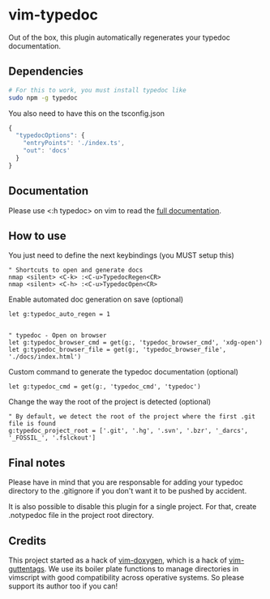 # vim-typedoc
Out of the box, this plugin automatically regenerates your typedoc
documentation.

## Dependencies
```sh
# For this to work, you must install typedoc like
sudo npm -g typedoc
```

You also need to have this on the tsconfig.json
```typescript
{
  "typedocOptions": {
    "entryPoints": './index.ts',
    "out": 'docs'
  }
}
```

## Documentation
Please use <:h typedoc> on vim to read the [full documentation](https://github.com/Zeioth/vim-typedoc/blob/main/doc/typedoc.txt).

## How to use

You just need to define the next keybindings (you MUST setup this)

```
" Shortcuts to open and generate docs
nmap <silent> <C-k> :<C-u>TypedocRegen<CR>
nmap <silent> <C-h> :<C-u>TypedocOpen<CR>
```

Enable automated doc generation on save (optional)
```
let g:typedoc_auto_regen = 1


" typedoc - Open on browser
let g:typedoc_browser_cmd = get(g:, 'typedoc_browser_cmd', 'xdg-open')
let g:typedoc_browser_file = get(g:, 'typedoc_browser_file', './docs/index.html')
```

Custom command to generate the typedoc documentation (optional)

```
let g:typedoc_cmd = get(g:, 'typedoc_cmd', 'typedoc')

```

Change the way the root of the project is detected (optional)

```
" By default, we detect the root of the project where the first .git file is found
g:typedoc_project_root = ['.git', '.hg', '.svn', '.bzr', '_darcs', '_FOSSIL_', '.fslckout']
```

## Final notes

Please have in mind that you are responsable for adding your typedoc directory to the .gitignore if you don't want it to be pushed by accident.

It is also possible to disable this plugin for a single project. For that, create .notypedoc file in the project root directory.

## Credits
This project started as a hack of [vim-doxygen](https://github.com/Zeioth/vim-doxygen), which is a hack of [vim-guttentags](https://github.com/ludovicchabant/vim-gutentags). We use its boiler plate functions to manage directories in vimscript with good compatibility across operative systems. So please support its author too if you can!
